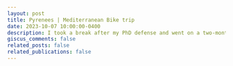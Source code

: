 ```yaml
---
layout: post
title: Pyrenees | Mediterranean Bike trip
date: 2023-10-07 10:00:00-0400
description: I took a break after my PhD defense and went on a two-month trip through southern Europe
giscus_comments: false
related_posts: false
related_publications: false
---
```


